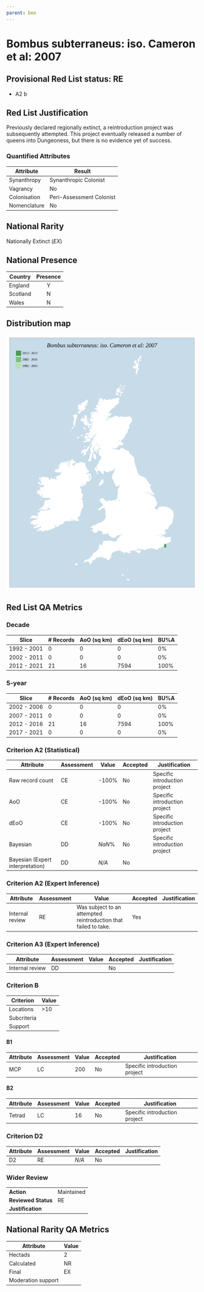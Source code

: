 ```yaml
---
parent: bee
---
```

# Bombus subterraneus: iso. Cameron et al: 2007

## Provisional Red List status: RE
- A2 b

## Red List Justification
Previously declared regionally extinct, a reintroduction project was subsequently attempted. This project eventually released a number of queens into Dungeoness, but there is no evidence yet of success.
### Quantified Attributes
|Attribute|Result|
|---|---|
|Synanthropy|Synanthropic Colonist|
|Vagrancy|No|
|Colonisation|Peri-Assessment Colonist|
|Nomenclature|No|


## National Rarity
Nationally Extinct (*EX*)

## National Presence
|Country|Presence
|---|:-:|
|England|Y|
|Scotland|N|
|Wales|N|


## Distribution map
![](../map/538.svg)

## Red List QA Metrics
### Decade
| Slice | # Records | AoO (sq km) | dEoO (sq km) |BU%A |
|---|---|---|---|---|
|1992 - 2001|0|0|0|0%|
|2002 - 2011|0|0|0|0%|
|2012 - 2021|21|16|7594|100%|
### 5-year
| Slice | # Records | AoO (sq km) | dEoO (sq km) |BU%A |
|---|---|---|---|---|
|2002 - 2006|0|0|0|0%|
|2007 - 2011|0|0|0|0%|
|2012 - 2016|21|16|7594|100%|
|2017 - 2021|0|0|0|0%|
### Criterion A2 (Statistical)
|Attribute|Assessment|Value|Accepted|Justification
|---|---|---|---|---|
|Raw record count|CE|-100%|No|Specific introduction project|
|AoO|CE|-100%|No|Specific introduction project|
|dEoO|CE|-100%|No|Specific introduction project|
|Bayesian|DD|*NaN*%|No|Specific introduction project|
|Bayesian (Expert interpretation)|DD|*N/A*|No||
### Criterion A2 (Expert Inference)
|Attribute|Assessment|Value|Accepted|Justification
|---|---|---|---|---|
|Internal review|RE|Was subject to an attempted reintroduction that failed to take.|Yes||
### Criterion A3 (Expert Inference)
|Attribute|Assessment|Value|Accepted|Justification
|---|---|---|---|---|
|Internal review|DD||No||
### Criterion B
|Criterion| Value|
|---|---|
|Locations|>10|
|Subcriteria||
|Support||
#### B1
|Attribute|Assessment|Value|Accepted|Justification
|---|---|---|---|---|
|MCP|LC|200|No|Specific introduction project|
#### B2
|Attribute|Assessment|Value|Accepted|Justification
|---|---|---|---|---|
|Tetrad|LC|16|No|Specific introduction project|
### Criterion D2
|Attribute|Assessment|Value|Accepted|Justification
|---|---|---|---|---|
|D2|RE|*N/A*|No||
### Wider Review
|  |  |
|---|---|
|**Action**|Maintained|
|**Reviewed Status**|RE|
|**Justification**||


## National Rarity QA Metrics
|Attribute|Value|
|---|---|
|Hectads|2|
|Calculated|NR|
|Final|EX|
|Moderation support||



